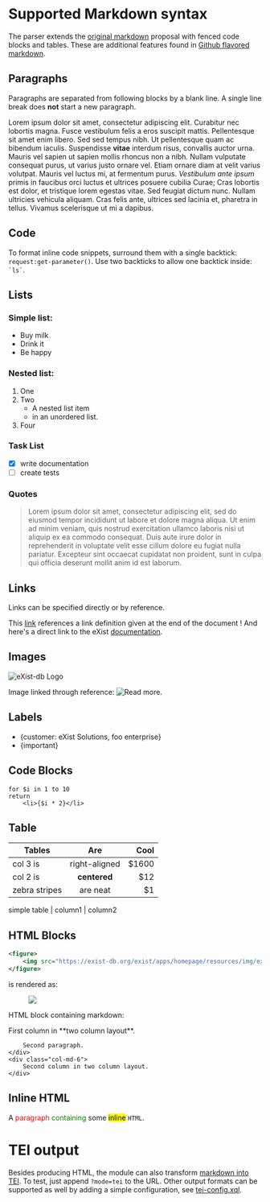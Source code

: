 # Supported Markdown syntax

The parser extends the [original markdown][3] proposal with fenced code blocks and tables. These are additional features found in [Github flavored markdown][2].

## Paragraphs
Paragraphs are separated from following blocks by a blank line. 
A single line break does **not** start a new paragraph.

Lorem ipsum dolor sit amet, consectetur adipiscing elit. Curabitur nec lobortis magna. Fusce vestibulum felis a eros suscipit mattis. Pellentesque sit amet enim libero. Sed sed tempus nibh. Ut pellentesque quam ac bibendum iaculis. Suspendisse **vitae** interdum risus, convallis auctor urna. Mauris vel sapien ut sapien mollis rhoncus non a nibh. Nullam vulputate consequat purus, ut varius justo ornare vel. Etiam ornare diam at velit varius volutpat. Mauris vel luctus mi, at fermentum purus. *Vestibulum ante ipsum* primis in faucibus orci luctus et ultrices posuere cubilia Curae; Cras lobortis est dolor, et tristique lorem egestas vitae. Sed feugiat dictum nunc. Nullam ultricies vehicula aliquam. Cras felis ante, ultrices sed lacinia et, pharetra in tellus. Vivamus scelerisque ut mi a dapibus.

## Code

To format inline code snippets, surround them with a single backtick: `request:get-parameter()`. Use two 
backticks to allow one backtick inside: `` `ls` ``.

## Lists

### Simple list:

* Buy milk
* Drink it
* Be happy

### Nested list:

1. One
2. Two
    * A nested list item
    * in an unordered list.
3. Four

### Task List

* [x] write documentation
* [ ] create tests

### Quotes

> Lorem ipsum dolor sit amet, consectetur adipiscing elit, sed do eiusmod tempor incididunt ut labore et dolore magna aliqua. Ut enim ad minim 
> veniam, quis nostrud exercitation ullamco laboris nisi ut aliquip ex ea commodo consequat. Duis aute irure dolor in reprehenderit in voluptate 
> velit esse cillum dolore eu fugiat nulla pariatur. Excepteur sint occaecat cupidatat non proident, sunt in culpa qui officia deserunt mollit 
> anim id est laborum.

## Links

Links can be specified directly or by reference.

This [link][1] references a link definition given at the end of the document ! And here's a direct link to the eXist [documentation](https://exist-db.org/exist/apps/docs "eXist-db Documentation").

## Images

![eXist-db Logo](https://exist-db.org/exist/apps/homepage/resources/img/existdb.gif "Our Logo")

Image linked through reference: ![Read more][glasses].

## Labels

* {customer: eXist Solutions, foo enterprise}
* {important}

## Code Blocks

```xquery
for $i in 1 to 10
return
    <li>{$i * 2}</li>
```

## Table

| Tables        | Are           | Cool  |
| ------------- |:-------------:| -----:|
| col 3 is      | right-aligned | $1600 |
| col 2 is      | **centered**  |   $12 |
| zebra stripes | are neat      |    $1 |

simple table | column1 | column2

## HTML Blocks

```xml
<figure>
    <img src="https://exist-db.org/exist/apps/homepage/resources/img/existdb.gif"/>
</figure>
```

is rendered as:

<figure>
    <img src="https://exist-db.org/exist/apps/homepage/resources/img/existdb.gif"/>
</figure>

HTML block containing markdown:

<div class="row">
    <div class="col-md-6">
        First column in **two column layout**.
        
        Second paragraph.
    </div>
    <div class="col-md-6">
        Second column in two column layout.
    </div>
</div>

## Inline HTML

A <span style="color: red;">paragraph <span style="color: green;">containing</span></span> some <mark>inline</mark> <code>HTML</code>.

# TEI output

Besides producing HTML, the module can also transform [markdown into TEI](?mode=tei). To test, just append `?mode=tei`
to the URL. Other output formats can be supported as well by adding a simple configuration, see [tei-config.xql](https://github.com/eXist-db/exist-markdown/blob/master/content/tei-config.xqm).
 
[1]: https://exist-db.org "eXist-db homepage"
[2]: https://help.github.com/articles/github-flavored-markdown
[3]: http://daringfireball.net/projects/markdown/syntax
[glasses]: https://exist-db.org/exist/apps/homepage/resources/img/book-cover.gif "Documentation"